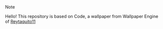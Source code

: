 > [!NOTE]
> Hello! This repository is based on Code, a wallpaper from Wallpaper Engine of [Reytaquito11](https://steamcommunity.com/profiles/76561198155935304/)

